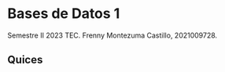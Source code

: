 Bases de Datos 1
================

Semestre II 2023 TEC.
Frenny Montezuma Castillo, 2021009728.

## Quices 
